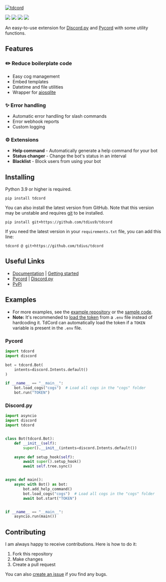 [![tdcord](/docs/_static/tdcord.png)](https://github.com/tdius9/tdcord)

[![](https://img.shields.io/discord/1010915072694046794?label=discord&style=for-the-badge&logo=discord&color=5865F2&logoColor=white)](https://discord.gg/zfvbjTtdv6)
[![](https://img.shields.io/pypi/v/tdcord.svg?style=for-the-badge&logo=pypi&color=yellow&logoColor=white)](https://pypi.org/project/tdcord/)
[![](https://img.shields.io/pypi/l/tdcord?style=for-the-badge)](https://github.com/tdius9/tdcord/blob/main/LICENSE)
[![](https://aschey.tech/tokei/github/tdius9/tdcord?style=for-the-badge)](https://github.com/tdius9/tdcord)

An easy-to-use extension for [Discord.py](https://github.com/Rapptz/discord.py)
and [Pycord](https://github.com/Pycord-Development/pycord) with some utility functions.

## Features

### ✏️ Reduce boilerplate code

- Easy cog management
- Embed templates
- Datetime and file utilities
- Wrapper for [aiosqlite](https://github.com/omnilib/aiosqlite)

### ✨ Error handling

- Automatic error handling for slash commands
- Error webhook reports
- Custom logging

### ⚙️ Extensions

- **Help command** - Automatically generate a help command for your bot
- **Status changer** - Change the bot's status in an interval
- **Blacklist** - Block users from using your bot

## Installing

Python 3.9 or higher is required.

```
pip install tdcord
```

You can also install the latest version from GitHub. Note that this version may be unstable
and requires [git](https://git-scm.com/downloads) to be installed.

```
pip install git+https://github.com/tdius9/tdcord
```

If you need the latest version in your `requirements.txt` file, you can add this line:

```
tdcord @ git+https://github.com/tdius/tdcord
```

## Useful Links

- [Documentation](https://tdcord.readthedocs.io/) | [Getting started](https://tdcord.readthedocs.io/en/latest/pages/getting_started.html)
- [Pycord](https://docs.pycord.dev/) | [Discord.py](https://discordpy.readthedocs.io/en/stable/)
- [PyPi](https://pypi.org/project/tdcord/)

## Examples

- For more examples, see the [example repository](https://github.com/tdius9/tdcord_template)
  or the [sample code](https://tdcord.readthedocs.io/en/latest/examples/examples.html).
- **Note:** It's recommended to [load the token](https://guide.pycord.dev/getting-started/creating-your-first-bot#protecting-tokens) from a `.env` file instead of hardcoding it.
  TdCord can automatically load the token if a `TOKEN` variable is present in the `.env` file.

### Pycord

```py
import tdcord
import discord

bot = tdcord.Bot(
    intents=discord.Intents.default()
)

if __name__ == "__main__":
    bot.load_cogs("cogs")  # Load all cogs in the "cogs" folder
    bot.run("TOKEN")
```

### Discord.py

```py
import asyncio
import discord
import tdcord


class Bot(tdcord.Bot):
    def __init__(self):
        super().__init__(intents=discord.Intents.default())

    async def setup_hook(self):
        await super().setup_hook()
        await self.tree.sync()


async def main():
    async with Bot() as bot:
        bot.add_help_command()
        bot.load_cogs("cogs")  # Load all cogs in the "cogs" folder
        await bot.start("TOKEN")


if __name__ == "__main__":
    asyncio.run(main())
```

## Contributing

I am always happy to receive contributions. Here is how to do it:

1. Fork this repository
2. Make changes
3. Create a pull request

You can also [create an issue](https://github.com/tdius9/tdcord/issues/new) if you find any bugs.
